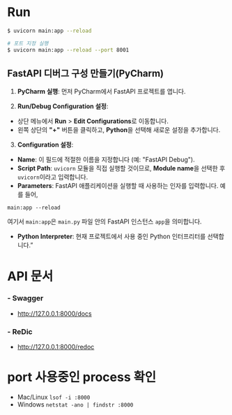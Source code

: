 # Run
```bash
$ uvicorn main:app --reload

# 포트 지정 실행
$ uvicorn main:app --reload --port 8001   
```

## FastAPI 디버그 구성 만들기(PyCharm)
1. **PyCharm 실행**: 먼저 PyCharm에서 FastAPI 프로젝트를 엽니다. 

2. **Run/Debug Configuration 설정**: 
* 상단 메뉴에서 **Run** > **Edit Configurations**로 이동합니다. 
* 왼쪽 상단의 **"+"** 버튼을 클릭하고, **Python**을 선택해 새로운 설정을 추가합니다. 
3. **Configuration 설정**:
* **Name**: 이 필드에 적절한 이름을 지정합니다 (예: "FastAPI Debug"). 
* **Script Path**: `uvicorn` 모듈을 직접 실행할 것이므로, **Module name**을 선택한 후 `uvicorn`이라고 입력합니다. 
* **Parameters**: FastAPI 애플리케이션을 실행할 때 사용하는 인자를 입력합니다. 예를 들어,

```
main:app --reload
````
여기서 `main:app`은 `main.py` 파일 안의 FastAPI 인스턴스 `app`을 의미합니다. 

* **Python Interpreter**: 현재 프로젝트에서 사용 중인 Python 인터프리터를 선택합니다.”



# API 문서
### - Swagger
* http://127.0.0.1:8000/docs

### - ReDic
* http://127.0.0.1:8000/redoc

# port 사용중인 process 확인 
- Mac/Linux ```lsof -i :8000```
- Windows  ```netstat -ano | findstr :8000```
